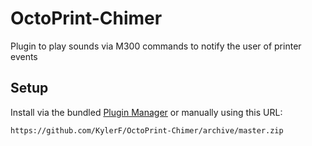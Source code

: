 # OctoPrint-Chimer

Plugin to play sounds via M300 commands to notify the user of printer events

## Setup

Install via the bundled [Plugin Manager](https://docs.octoprint.org/en/master/bundledplugins/pluginmanager.html)
or manually using this URL:

    https://github.com/KylerF/OctoPrint-Chimer/archive/master.zip

